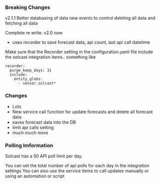 ### Breaking Changes

v2.1.1
Better databasing of data
new events to control deleting all data and fetching all data

Complete re write. v2.0 now 
- uses recorder to save forecast data, api count, last api call datetime

Make sure that the Recorder setting in the configuration.yaml file include the solcast integration items.. something like
```
recorder:
  purge_keep_days: 31
  include:
    entity_globs:
      - sensor.solcast*
```


### Changes

- Lots
- New service call function for update forecasts and delete all forecast data
- saves forecast data into the DB
- limit api calls setting
- much much more

### Polling Imformation

Solcast has a 50 API poll limit per day.

You can set the total number of api polls for each day in the integration settings
You can also use the service items to call updates manually or using an automation or script
